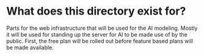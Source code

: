# What does this directory exist for?

Parts for the web infrastructure that will be used for the AI modeling. Mostly it will be used for standing up the server for AI to be made use of by the public. First, the free plan will be rolled out before feature based plans will be made available.
